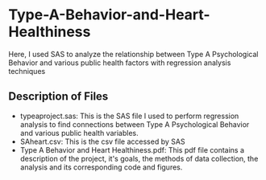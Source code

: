 # Type-A-Behavior-and-Heart-Healthiness
Here, I used SAS to analyze the relationship between Type A Psychological Behavior and various public health factors with regression analysis techniques

## Description of Files
* typeaproject.sas: This is the SAS file I used to perform regression analysis to find connections between Type A Psychological Behavior and various public health variables. 
* SAheart.csv: This is the csv file accessed by SAS
* Type A Behavior and Heart Healthiness.pdf: This pdf file contains a description of the project, it's goals, the methods of data collection, the analysis and its corresponding code and figures. 
